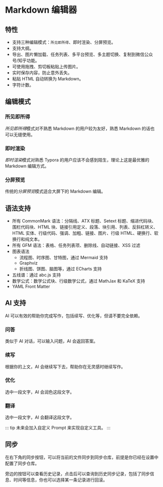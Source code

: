 # Markdown 编辑器

## 特性

- 支持三种编辑模式：`所见即所得`、即时渲染、分屏预览。
- 支持大纲。
- 导出、图片懒加载、任务列表、多平台预览、多主题切换、复制到微信公众号/知乎功能。
- 可使用拖拽、剪切板粘贴上传图片。
- 实时保存内容，防止意外丢失。
- 粘贴 HTML 自动转换为 Markdown。
- 字符计数。

## 编辑模式

### 所见即所得

*所见即所得*模式对不熟悉 Markdown 的用户较为友好，熟悉 Markdown 的话也可以无缝使用。

### 即时渲染

*即时渲染*模式对熟悉 Typora 的用户应该不会感到陌生，理论上这是最优雅的 Markdown 编辑方式。

### 分屏预览

传统的*分屏预览*模式适合大屏下的 Markdown 编辑。

## 语法支持

- 所有 CommonMark 语法：分隔线、ATX 标题、Setext 标题、缩进代码块、围栏代码块、HTML 块、链接引用定义、段落、块引用、列表、反斜杠转义、HTML 实体、行级代码、强调、加粗、链接、图片、行级 HTML、硬换行、软换行和纯文本。
- 所有 GFM 语法：表格、任务列表项、删除线、自动链接、XSS 过滤
- 图表语法
  - 流程图、时序图、甘特图，通过 Mermaid 支持
  - Graphviz
  - 折线图、饼图、脑图等，通过 ECharts 支持
- 五线谱：通过 abc.js 支持
- 数学公式：数学公式块、行级数学公式，通过 MathJax 和 KaTeX 支持
- YAML Front Matter

## AI 支持

AI 可以有效的帮助你完成写作，包括续写、优化等，但请不要完全依赖。

<h3><MessageCircleQuestion />问答</h3>

类似于 AI 对话，可以输入问题，AI 会返回答案。

<h3><ListPlus />续写</h3>

根据你的上文，AI 会继续写下去，帮助你在无灵感时继续写作。

<h3><Lollipop />优化</h3>

选中一段文字，AI 会润色这段文字。

<h3><Languages />翻译</h3>

选中一段文字，AI 会翻译这段文字。

::: tip
未来会加入自定义 Prompt 来实现自定义工具。
:::

## 同步

在右下角的同步按钮，可以将当前的文件同步到同步仓库，前提是你已经在设置中配置了同步仓库。

旁边的按钮可以查看历史记录，点击后可以查询到历史同步记录，包括了同步信息、时间等信息，你也可以选择某一条记录进行回滚。

<script setup>
import { MessageCircleQuestion, ListPlus, Lollipop, Languages } from 'lucide-vue-next'
</script>

<style scoped>
h3 {
  display: flex;
  align-items: center;
  gap: 8px;
}
</style>